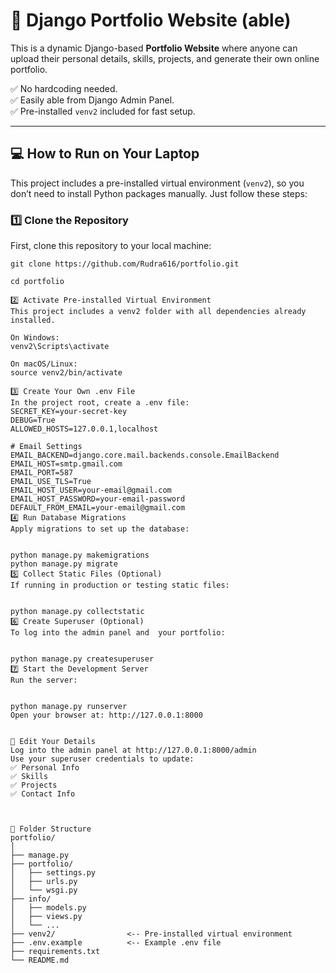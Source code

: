 # 🚀 Django Portfolio Website (able)

This is a dynamic Django-based **Portfolio Website** where anyone can upload their personal details, skills, projects, and generate their own online portfolio.

✅ No hardcoding needed.  
✅ Easily able from Django Admin Panel.  
✅ Pre-installed `venv2` included for fast setup.

---

## 💻 How to Run on Your Laptop
This project includes a pre-installed virtual environment (`venv2`), so you don’t need to install Python packages manually. Just follow these steps:

### 1️⃣ Clone the Repository
First, clone this repository to your local machine:
```
git clone https://github.com/Rudra616/portfolio.git

cd portfolio

2️⃣ Activate Pre-installed Virtual Environment
This project includes a venv2 folder with all dependencies already installed.

On Windows:
venv2\Scripts\activate

On macOS/Linux:
source venv2/bin/activate

3️⃣ Create Your Own .env File
In the project root, create a .env file:
SECRET_KEY=your-secret-key
DEBUG=True
ALLOWED_HOSTS=127.0.0.1,localhost

# Email Settings
EMAIL_BACKEND=django.core.mail.backends.console.EmailBackend
EMAIL_HOST=smtp.gmail.com
EMAIL_PORT=587
EMAIL_USE_TLS=True
EMAIL_HOST_USER=your-email@gmail.com
EMAIL_HOST_PASSWORD=your-email-password
DEFAULT_FROM_EMAIL=your-email@gmail.com
4️⃣ Run Database Migrations
Apply migrations to set up the database:


python manage.py makemigrations
python manage.py migrate
5️⃣ Collect Static Files (Optional)
If running in production or testing static files:


python manage.py collectstatic
6️⃣ Create Superuser (Optional)
To log into the admin panel and  your portfolio:


python manage.py createsuperuser
7️⃣ Start the Development Server
Run the server:


python manage.py runserver
Open your browser at: http://127.0.0.1:8000


📢 Edit Your Details
Log into the admin panel at http://127.0.0.1:8000/admin
Use your superuser credentials to update:
✅ Personal Info
✅ Skills
✅ Projects
✅ Contact Info



📁 Folder Structure
portfolio/
│
├── manage.py
├── portfolio/
│   ├── settings.py
│   ├── urls.py
│   └── wsgi.py
├── info/
│   ├── models.py
│   ├── views.py
│   └── ...
├── venv2/                <-- Pre-installed virtual environment
├── .env.example          <-- Example .env file
├── requirements.txt
└── README.md

